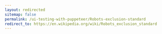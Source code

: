 ```yaml
---
layout: redirected
sitemap: false
permalink: /ui-testing-with-puppeteer/Robots-exclusion-standard
redirect_to: https://en.wikipedia.org/wiki/Robots_exclusion_standard
---
```


